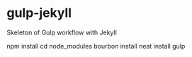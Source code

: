 # gulp-jekyll
Skeleton of Gulp workflow with Jekyll

npm install
cd node_modules
bourbon install
neat install
gulp
